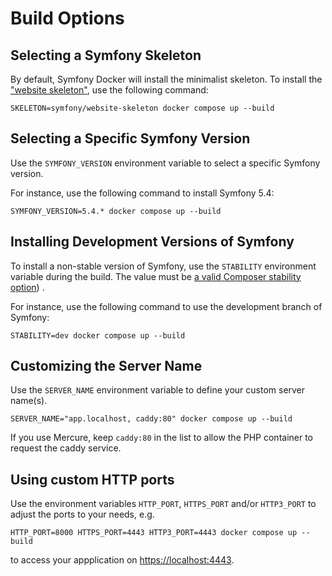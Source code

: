 # Build Options

## Selecting a Symfony Skeleton

By default, Symfony Docker will install the minimalist skeleton.
To install the ["website skeleton"](https://symfony.com/doc/current/setup.html#creating-symfony-applications), use the following command:

    SKELETON=symfony/website-skeleton docker compose up --build

## Selecting a Specific Symfony Version

Use the `SYMFONY_VERSION` environment variable to select a specific Symfony version.

For instance, use the following command to install Symfony 5.4:

    SYMFONY_VERSION=5.4.* docker compose up --build

## Installing Development Versions of Symfony

To install a non-stable version of Symfony, use the `STABILITY` environment variable during the build.
The value must be [a valid Composer stability option](https://getcomposer.org/doc/04-schema.md#minimum-stability)) .

For instance, use the following command to use the development branch of Symfony:

    STABILITY=dev docker compose up --build

## Customizing the Server Name

Use the `SERVER_NAME` environment variable to define your custom server name(s).

    SERVER_NAME="app.localhost, caddy:80" docker compose up --build

If you use Mercure, keep `caddy:80` in the list to allow the PHP container to request the caddy service.

## Using custom HTTP ports

Use the environment variables `HTTP_PORT`, `HTTPS_PORT` and/or `HTTP3_PORT` to adjust the ports to your needs, e.g.

    HTTP_PORT=8000 HTTPS_PORT=4443 HTTP3_PORT=4443 docker compose up --build

to access your appplication on [https://localhost:4443](https://localhost:4443).
